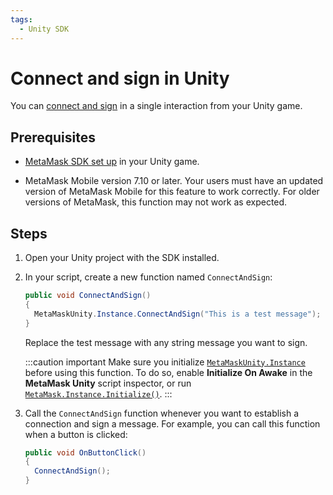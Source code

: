 ```yaml
---
tags:
  - Unity SDK
---
```


# Connect and sign in Unity

You can [connect and sign](../sign-data/connect-and-sign.md) in a single interaction from your Unity game.

## Prerequisites

- [MetaMask SDK set up](../../connect/metamask-sdk/gaming/unity.md) in your Unity game.

- MetaMask Mobile version 7.10 or later.
  Your users must have an updated version of MetaMask Mobile for this feature to work correctly.
  For older versions of MetaMask, this function may not work as expected.

## Steps

1. Open your Unity project with the SDK installed.

2. In your script, create a new function named `ConnectAndSign`:

   ```csharp
   public void ConnectAndSign()
   {
     MetaMaskUnity.Instance.ConnectAndSign("This is a test message");
   }
   ```

   Replace the test message with any string message you want to sign.

   :::caution important
   Make sure you initialize [`MetaMaskUnity.Instance`](../../reference/sdk-unity-api.md#instance)
   before using this function.
   To do so, enable **Initialize On Awake** in the **MetaMask Unity** script inspector, or run
   [`MetaMask.Instance.Initialize()`](../../reference/sdk-unity-api.md#initialize).
   :::

3. Call the `ConnectAndSign` function whenever you want to establish a connection and sign a message.
   For example, you can call this function when a button is clicked:

   ```csharp
   public void OnButtonClick()
   {
     ConnectAndSign();
   }
   ```
